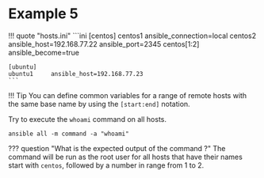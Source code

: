 # Example 5

!!! quote "hosts.ini"
    ```ini
    [centos]
    centos1     ansible_connection=local
    centos2     ansible_host=192.168.77.22  ansible_port=2345
    centos[1:2] ansible_become=true

    [ubuntu]
    ubuntu1     ansible_host=192.168.77.23
    ```

!!! Tip
    You can define common variables for a range of remote hosts with the same base name by using the `[start:end]` notation.

Try to execute the `whoami` command on all hosts.

```
ansible all -m command -a "whoami"
```

??? question "What is the expected output of the command ?"
    The command will be run as the root user for all hosts that have their names start with `centos`, followed by a number in range from 1 to 2.
